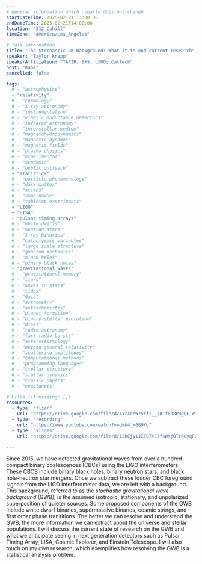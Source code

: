```yaml
---
# general information which usually does not change
startDateTime: 2025-02-21T13:00:00
endDateTime: 2025-02-21T14:00:00
location: "312 Cahill"
timeZone: "America/Los_Angeles"

# Talk information
title: "The Stochastic GW Background: What it is and current research"
speaker: "Taylor Knapp"
speakerAffiliation: "TAPIR, SXS, LIGO; Caltech"
host: "Kane"
cancelled: false

tags:
  # - "astrophysics"
  - "relativity"
  # - "cosmology"
  # - "X-ray astronomy"
  # - "instrumentation"
  # - "kinetic inductance detectors"
  # - "infrared astronomy"
  # - "interstellar medium"
  # - "magnetohydrodynamics"
  # - "magnetic dynamos"
  # - "magnetic fields"
  # - "plasma physics"
  # - "experimental"
  # - "academia"
  # - "public outreach"
  - "statistics"
  # - "particle phenomenology"
  # - "dark matter"
  # - "axions"
  # - "supernovae"
  # - "tabletop experiments"
  - "LIGO"
  - "LISA"
  - "pulsar timing arrays"
  # - "white dwarfs"
  # - "neutron stars"
  # - "X-ray binaries"
  # - "cataclysmic variables"
  # - "large scale structure"
  # - "quantum mechanics"
  # - "black holes"
  # - "binary black holes"
  - "gravitational waves"
  # - "gravitational memory"
  # - "stars"
  # - "waves in stars"
  # - "tides"
  # - "Gaia"
  # - "astrometry"
  # - "astrochemistry"
  # - "planet formation"
  # - "binary stellar evolution"
  # - "disks"
  # - "radio astronomy"
  # - "fast radio bursts"
  # - "asteroseismology"
  # - "beyond general relativity"
  # - "scattering amplitudes"
  # - "computational methods"
  # - "programming languages"
  # - "stellar structure"
  # - "stellar dynamics"
  # - "classic papers"
  # - "exoplanets"

# Files (if missing: [])
resources:
  - type: "flier"
    url: "https://drive.google.com/file/d/1xrXdnW75Yfi__lB1f8D8PBgQE-WTmD7t/view?usp=drive_link"
  - type: "recording"
    url: "https://www.youtube.com/watch?v=dmb4_Y6G9Yg"
  - type: "slides"
    url: "https://drive.google.com/file/d/12hEjy1JZFG7tE7fsWNjOTr9OyqFzXtz9/view?usp=drive_link"

---
```


Since 2015, we have detected gravitational waves from over a hundred compact binary coalescences (CBCs) using the LIGO interferometers.
These CBCS include binary black holes, binary neutron stars, and black hole-neutron star mergers.
Once we subtract these louder CBC foreground signals from the LIGO interferometer data, we are left with a background.
This background, referred to as the *stochastic gravitational wave background* (GWB), is the assumed isotropic, stationary, and unpolarized superposition of quieter sources.
Some proposed components of the GWB include white dwarf binaries, supermassive binaries, cosmic strings, and first order phase transitions.
The better we can resolve and understand the GWB, the more information we can extract about the universe and stellar populations.
I will discuss the current state of research on the GWB and what we anticipate seeing in next generation detectors such as Pulsar Timing Array, LISA, Cosmic Explorer, and Einstein Telescope.
I will also touch on my own research, which exemplifies how resolving the GWB is a statistical analysis problem.
